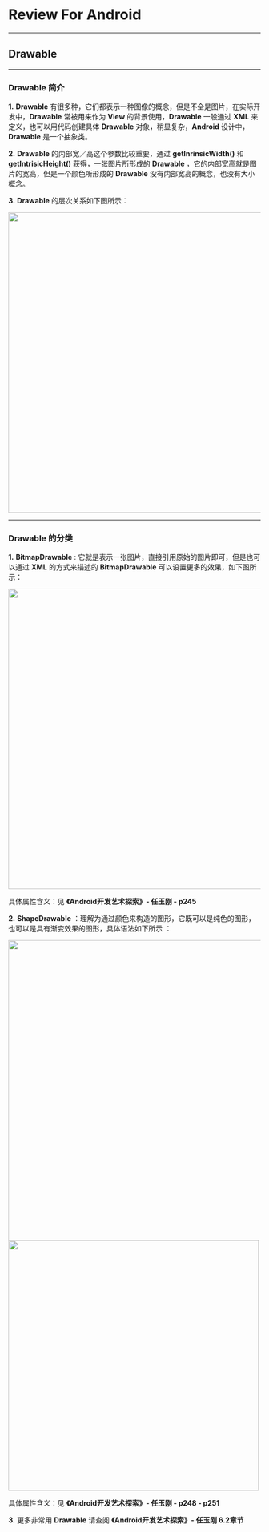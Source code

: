 # Review For Android
***
## Drawable
***
### Drawable 简介
**1.** **Drawable** 有很多种，它们都表示一种图像的概念，但是不全是图片，在实际开发中，**Drawable** 常被用来作为 **View** 的背景使用，**Drawable** 一般通过 **XML** 来定义，也可以用代码创建具体 **Drawable** 对象，稍显复杂，**Android** 设计中，**Drawable** 是一个抽象类。  

**2.** **Drawable** 的内部宽／高这个参数比较重要，通过 **getInrinsicWidth()** 和 **getIntrisicHeight()** 获得，一张图片所形成的 **Drawable** ，它的内部宽高就是图片的宽高，但是一个颜色所形成的 **Drawable** 没有内部宽高的概念，也没有大小概念。  

**3.** **Drawable** 的层次关系如下图所示： 

<img src = "https://raw.githubusercontent.com/Jiervs/RepsitoryResource/master/Dwelling-in-the-past/Drawable_%E5%B1%82%E6%AC%A1%E5%85%B3%E7%B3%BB.png" width = 600 />   
 
***
### Drawable 的分类

**1.** **BitmapDrawable** : 它就是表示一张图片，直接引用原始的图片即可，但是也可以通过 **XML** 的方式来描述的 **BitmapDrawable** 可以设置更多的效果，如下图所示：   

<img src = "https://raw.githubusercontent.com/Jiervs/RepsitoryResource/master/Dwelling-in-the-past/BitmapDrawable.png" width = 600 /> 

具体属性含义：见 **《Android开发艺术探索》- 任玉刚 - p245** 

**2.** **ShapeDrawable** ：理解为通过颜色来构造的图形，它既可以是纯色的图形，也可以是具有渐变效果的图形，具体语法如下所示 ： 

<img src = "https://raw.githubusercontent.com/Jiervs/RepsitoryResource/master/Dwelling-in-the-past/ShapeDrawable_1.png" width = 600 />  

<img src = "https://raw.githubusercontent.com/Jiervs/RepsitoryResource/master/Dwelling-in-the-past/ShapeDrawable_2.png" width = 500 />  

具体属性含义：见 **《Android开发艺术探索》- 任玉刚 - p248 - p251** 

**3.** 更多非常用 **Drawable** 请查阅 **《Android开发艺术探索》- 任玉刚 6.2章节**


   
